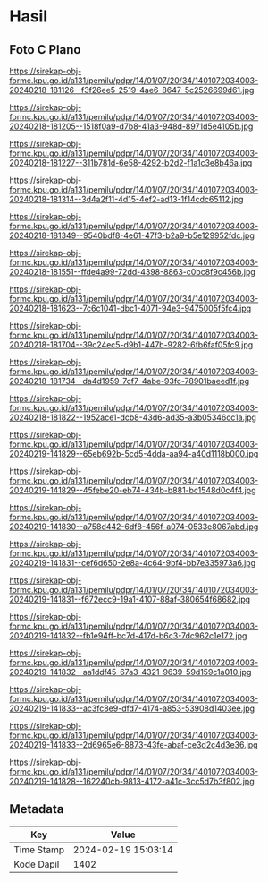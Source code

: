 # Hasil

## Foto C Plano

https://sirekap-obj-formc.kpu.go.id/a131/pemilu/pdpr/14/01/07/20/34/1401072034003-20240218-181126--f3f26ee5-2519-4ae6-8647-5c2526699d61.jpg

https://sirekap-obj-formc.kpu.go.id/a131/pemilu/pdpr/14/01/07/20/34/1401072034003-20240218-181205--1518f0a9-d7b8-41a3-948d-8971d5e4105b.jpg

https://sirekap-obj-formc.kpu.go.id/a131/pemilu/pdpr/14/01/07/20/34/1401072034003-20240218-181227--311b781d-6e58-4292-b2d2-f1a1c3e8b46a.jpg

https://sirekap-obj-formc.kpu.go.id/a131/pemilu/pdpr/14/01/07/20/34/1401072034003-20240218-181314--3d4a2f11-4d15-4ef2-ad13-1f14cdc65112.jpg

https://sirekap-obj-formc.kpu.go.id/a131/pemilu/pdpr/14/01/07/20/34/1401072034003-20240218-181349--9540bdf8-4e61-47f3-b2a9-b5e129952fdc.jpg

https://sirekap-obj-formc.kpu.go.id/a131/pemilu/pdpr/14/01/07/20/34/1401072034003-20240218-181551--ffde4a99-72dd-4398-8863-c0bc8f9c456b.jpg

https://sirekap-obj-formc.kpu.go.id/a131/pemilu/pdpr/14/01/07/20/34/1401072034003-20240218-181623--7c6c1041-dbc1-4071-94e3-9475005f5fc4.jpg

https://sirekap-obj-formc.kpu.go.id/a131/pemilu/pdpr/14/01/07/20/34/1401072034003-20240218-181704--39c24ec5-d9b1-447b-9282-6fb6faf05fc9.jpg

https://sirekap-obj-formc.kpu.go.id/a131/pemilu/pdpr/14/01/07/20/34/1401072034003-20240218-181734--da4d1959-7cf7-4abe-93fc-78901baeed1f.jpg

https://sirekap-obj-formc.kpu.go.id/a131/pemilu/pdpr/14/01/07/20/34/1401072034003-20240218-181822--1952ace1-dcb8-43d6-ad35-a3b05346cc1a.jpg

https://sirekap-obj-formc.kpu.go.id/a131/pemilu/pdpr/14/01/07/20/34/1401072034003-20240219-141829--65eb692b-5cd5-4dda-aa94-a40d1118b000.jpg

https://sirekap-obj-formc.kpu.go.id/a131/pemilu/pdpr/14/01/07/20/34/1401072034003-20240219-141829--45febe20-eb74-434b-b881-bc1548d0c4f4.jpg

https://sirekap-obj-formc.kpu.go.id/a131/pemilu/pdpr/14/01/07/20/34/1401072034003-20240219-141830--a758d442-6df8-456f-a074-0533e8067abd.jpg

https://sirekap-obj-formc.kpu.go.id/a131/pemilu/pdpr/14/01/07/20/34/1401072034003-20240219-141831--cef6d650-2e8a-4c64-9bf4-bb7e335973a6.jpg

https://sirekap-obj-formc.kpu.go.id/a131/pemilu/pdpr/14/01/07/20/34/1401072034003-20240219-141831--f672ecc9-19a1-4107-88af-380654f68682.jpg

https://sirekap-obj-formc.kpu.go.id/a131/pemilu/pdpr/14/01/07/20/34/1401072034003-20240219-141832--fb1e94ff-bc7d-417d-b6c3-7dc962c1e172.jpg

https://sirekap-obj-formc.kpu.go.id/a131/pemilu/pdpr/14/01/07/20/34/1401072034003-20240219-141832--aa1ddf45-67a3-4321-9639-59d159c1a010.jpg

https://sirekap-obj-formc.kpu.go.id/a131/pemilu/pdpr/14/01/07/20/34/1401072034003-20240219-141833--ac3fc8e9-dfd7-4174-a853-53908d1403ee.jpg

https://sirekap-obj-formc.kpu.go.id/a131/pemilu/pdpr/14/01/07/20/34/1401072034003-20240219-141833--2d6965e6-8873-43fe-abaf-ce3d2c4d3e36.jpg

https://sirekap-obj-formc.kpu.go.id/a131/pemilu/pdpr/14/01/07/20/34/1401072034003-20240219-141828--162240cb-9813-4172-a41c-3cc5d7b3f802.jpg


## Metadata

| Key        | Value               |
| ---------- | ------------------- |
| Time Stamp | 2024-02-19 15:03:14 |
| Kode Dapil | 1402                |



